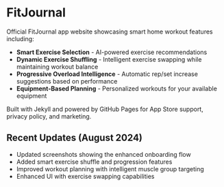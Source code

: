 # FitJournal

Official FitJournal app website showcasing smart home workout features including:

- **Smart Exercise Selection** - AI-powered exercise recommendations
- **Dynamic Exercise Shuffling** - Intelligent exercise swapping while maintaining workout balance
- **Progressive Overload Intelligence** - Automatic rep/set increase suggestions based on performance
- **Equipment-Based Planning** - Personalized workouts for your available equipment

Built with Jekyll and powered by GitHub Pages for App Store support, privacy policy, and marketing.

## Recent Updates (August 2024)

- Updated screenshots showing the enhanced onboarding flow
- Added smart exercise shuffle and progression features
- Improved workout planning with intelligent muscle group targeting
- Enhanced UI with exercise swapping capabilities
